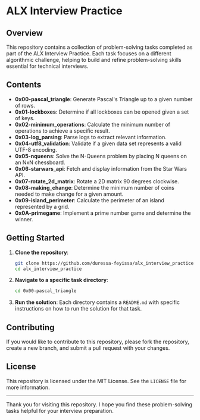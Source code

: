 # ALX Interview Practice

## Overview

This repository contains a collection of problem-solving tasks completed as part of the ALX Interview Practice. Each task focuses on a different algorithmic challenge, helping to build and refine problem-solving skills essential for technical interviews.

## Contents

- **0x00-pascal_triangle**: Generate Pascal's Triangle up to a given number of rows.
- **0x01-lockboxes**: Determine if all lockboxes can be opened given a set of keys.
- **0x02-minimum_operations**: Calculate the minimum number of operations to achieve a specific result.
- **0x03-log_parsing**: Parse logs to extract relevant information.
- **0x04-utf8_validation**: Validate if a given data set represents a valid UTF-8 encoding.
- **0x05-nqueens**: Solve the N-Queens problem by placing N queens on an NxN chessboard.
- **0x06-starwars_api**: Fetch and display information from the Star Wars API.
- **0x07-rotate_2d_matrix**: Rotate a 2D matrix 90 degrees clockwise.
- **0x08-making_change**: Determine the minimum number of coins needed to make change for a given amount.
- **0x09-island_perimeter**: Calculate the perimeter of an island represented by a grid.
- **0x0A-primegame**: Implement a prime number game and determine the winner.

## Getting Started

1. **Clone the repository**:
    ```sh
    git clone https://github.com/duressa-feyissa/alx_interview_practice.git
    cd alx_interview_practice
    ```

2. **Navigate to a specific task directory**:
    ```sh
    cd 0x00-pascal_triangle
    ```

3. **Run the solution**:
    Each directory contains a `README.md` with specific instructions on how to run the solution for that task.

## Contributing

If you would like to contribute to this repository, please fork the repository, create a new branch, and submit a pull request with your changes.

## License

This repository is licensed under the MIT License. See the `LICENSE` file for more information.

---

Thank you for visiting this repository. I hope you find these problem-solving tasks helpful for your interview preparation.
